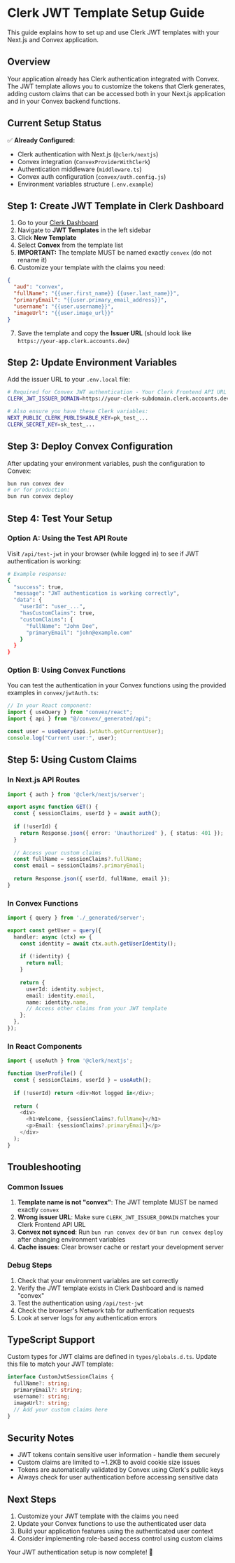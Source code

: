 # Clerk JWT Template Setup Guide

This guide explains how to set up and use Clerk JWT templates with your Next.js and Convex application.

## Overview

Your application already has Clerk authentication integrated with Convex. The JWT template allows you to customize the tokens that Clerk generates, adding custom claims that can be accessed both in your Next.js application and in your Convex backend functions.

## Current Setup Status

✅ **Already Configured:**
- Clerk authentication with Next.js (`@clerk/nextjs`)
- Convex integration (`ConvexProviderWithClerk`)
- Authentication middleware (`middleware.ts`)
- Convex auth configuration (`convex/auth.config.js`)
- Environment variables structure (`.env.example`)

## Step 1: Create JWT Template in Clerk Dashboard

1. Go to your [Clerk Dashboard](https://dashboard.clerk.com)
2. Navigate to **JWT Templates** in the left sidebar
3. Click **New Template**
4. Select **Convex** from the template list
5. **IMPORTANT:** The template MUST be named exactly `convex` (do not rename it)
6. Customize your template with the claims you need:

```json
{
  "aud": "convex",
  "fullName": "{{user.first_name}} {{user.last_name}}",
  "primaryEmail": "{{user.primary_email_address}}",
  "username": "{{user.username}}",
  "imageUrl": "{{user.image_url}}"
}
```

7. Save the template and copy the **Issuer URL** (should look like `https://your-app.clerk.accounts.dev`)

## Step 2: Update Environment Variables

Add the issuer URL to your `.env.local` file:

```bash
# Required for Convex JWT authentication - Your Clerk Frontend API URL
CLERK_JWT_ISSUER_DOMAIN=https://your-clerk-subdomain.clerk.accounts.dev

# Also ensure you have these Clerk variables:
NEXT_PUBLIC_CLERK_PUBLISHABLE_KEY=pk_test_...
CLERK_SECRET_KEY=sk_test_...
```

## Step 3: Deploy Convex Configuration

After updating your environment variables, push the configuration to Convex:

```bash
bun run convex dev
# or for production:
bun run convex deploy
```

## Step 4: Test Your Setup

### Option A: Using the Test API Route

Visit `/api/test-jwt` in your browser (while logged in) to see if JWT authentication is working:

```bash
# Example response:
{
  "success": true,
  "message": "JWT authentication is working correctly",
  "data": {
    "userId": "user_...",
    "hasCustomClaims": true,
    "customClaims": {
      "fullName": "John Doe",
      "primaryEmail": "john@example.com"
    }
  }
}
```

### Option B: Using Convex Functions

You can test the authentication in your Convex functions using the provided examples in `convex/jwtAuth.ts`:

```typescript
// In your React component:
import { useQuery } from "convex/react";
import { api } from "@/convex/_generated/api";

const user = useQuery(api.jwtAuth.getCurrentUser);
console.log("Current user:", user);
```

## Step 5: Using Custom Claims

### In Next.js API Routes

```typescript
import { auth } from '@clerk/nextjs/server';

export async function GET() {
  const { sessionClaims, userId } = await auth();
  
  if (!userId) {
    return Response.json({ error: 'Unauthorized' }, { status: 401 });
  }
  
  // Access your custom claims
  const fullName = sessionClaims?.fullName;
  const email = sessionClaims?.primaryEmail;
  
  return Response.json({ userId, fullName, email });
}
```

### In Convex Functions

```typescript
import { query } from './_generated/server';

export const getUser = query({
  handler: async (ctx) => {
    const identity = await ctx.auth.getUserIdentity();
    
    if (!identity) {
      return null;
    }
    
    return {
      userId: identity.subject,
      email: identity.email,
      name: identity.name,
      // Access other claims from your JWT template
    };
  },
});
```

### In React Components

```typescript
import { useAuth } from '@clerk/nextjs';

function UserProfile() {
  const { sessionClaims, userId } = useAuth();
  
  if (!userId) return <div>Not logged in</div>;
  
  return (
    <div>
      <h1>Welcome, {sessionClaims?.fullName}</h1>
      <p>Email: {sessionClaims?.primaryEmail}</p>
    </div>
  );
}
```

## Troubleshooting

### Common Issues

1. **Template name is not "convex"**: The JWT template MUST be named exactly `convex`
2. **Wrong issuer URL**: Make sure `CLERK_JWT_ISSUER_DOMAIN` matches your Clerk Frontend API URL
3. **Convex not synced**: Run `bun run convex dev` or `bun run convex deploy` after changing environment variables
4. **Cache issues**: Clear browser cache or restart your development server

### Debug Steps

1. Check that your environment variables are set correctly
2. Verify the JWT template exists in Clerk Dashboard and is named "convex"
3. Test the authentication using `/api/test-jwt`
4. Check the browser's Network tab for authentication requests
5. Look at server logs for any authentication errors

## TypeScript Support

Custom types for JWT claims are defined in `types/globals.d.ts`. Update this file to match your JWT template:

```typescript
interface CustomJwtSessionClaims {
  fullName?: string;
  primaryEmail?: string;
  username?: string;
  imageUrl?: string;
  // Add your custom claims here
}
```

## Security Notes

- JWT tokens contain sensitive user information - handle them securely
- Custom claims are limited to ~1.2KB to avoid cookie size issues
- Tokens are automatically validated by Convex using Clerk's public keys
- Always check for user authentication before accessing sensitive data

## Next Steps

1. Customize your JWT template with the claims you need
2. Update your Convex functions to use the authenticated user data
3. Build your application features using the authenticated user context
4. Consider implementing role-based access control using custom claims

Your JWT authentication setup is now complete! 🎉